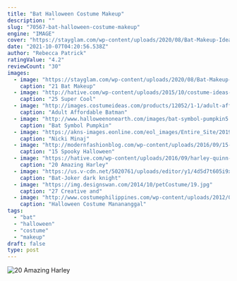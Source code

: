 ```yaml
---
title: "Bat Halloween Costume Makeup"
description: ""
slug: "70567-bat-halloween-costume-makeup"
engine: "IMAGE"
cover: "https://stayglam.com/wp-content/uploads/2020/08/Bat-Makeup-Ideas-for-Halloween.jpg"
date: "2021-10-07T04:20:56.538Z"
author: "Rebecca Patrick"
ratingValue: "4.2"
reviewCount: "30"
images:
  - image: "https://stayglam.com/wp-content/uploads/2020/08/Bat-Makeup-Ideas-for-Halloween.jpg"
    caption: "21 Bat Makeup"
  - image: "http://hative.com/wp-content/uploads/2015/10/costume-ideas-tutorials/1-diy-costume-ideas-tutorials-for-halloween.jpg"
    caption: "25 Super Cool"
  - image: "http://images.costumeideas.com/products/12052/1-1/adult-affordable-batman-cowl-mask.jpg"
    caption: "Adult Affordable Batman"
  - image: "http://www.halloweenonearth.com/images/bat-symbol-pumpkin5.jpg"
    caption: "Bat Symbol Pumpkin"
  - image: "https://akns-images.eonline.com/eol_images/Entire_Site/2019928/rs_634x1024-191028103323-634-nicki-minaj-halloween-costume-EB-10-28-2019.jpg?fit=inside|900:auto&output-quality=90"
    caption: "Nicki Minaj"
  - image: "http://modernfashionblog.com/wp-content/uploads/2016/09/15-Spooky-Halloween-Eye-Makeup-Ideas-Looks-2016-15.jpg"
    caption: "15 Spooky Halloween"
  - image: "https://hative.com/wp-content/uploads/2016/09/harley-quinn-costumes/12-harley-quinn-costume-halloween.jpg"
    caption: "20 Amazing Harley"
  - image: "https://us.v-cdn.net/5020761/uploads/editor/y1/4d5d7t605i9x.jpg"
    caption: "Bat-Joker dark knight"
  - image: "https://img.designswan.com/2014/10/petCostume/19.jpg"
    caption: "27 Creative and"
  - image: "http://www.costumephilippines.com/wp-content/uploads/2012/08/Mananaggal-Costume.jpg"
    caption: "Halloween Costume Manananggal"
tags:
  - "bat"
  - "halloween"
  - "costume"
  - "makeup"
draft: false
type: post
---
```



![20 Amazing Harley](https://hative.com/wp-content/uploads/2016/09/harley-quinn-costumes/12-harley-quinn-costume-halloween.jpg "20 Amazing Harley")


<!--inArticleAds-->

<!--galleryOne-->


<!--inArticleAds-->

<!--galleryTwo-->


<!--galleryThree-->

